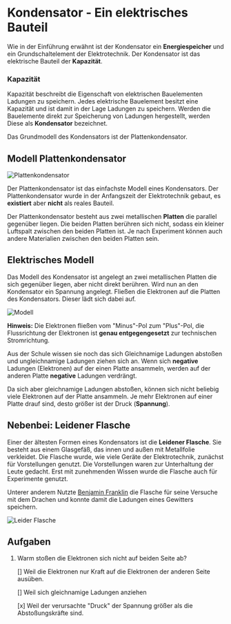# Kondensator - Ein elektrisches Bauteil

Wie in der Einführung erwähnt ist der Kondensator ein **Energiespeicher** und ein Grundschaltelement der Elektrotechnik. Der Kondensator ist das elektrische Bauteil der **Kapazität**.

### Kapazität

Kapazität beschreibt die Eigenschaft von elektrischen Bauelementen Ladungen zu speichern. Jedes elektrische Bauelement besitzt eine Kapazität und ist damit in der Lage Ladungen zu speichern. Werden die Bauelemente direkt zur Speicherung von Ladungen hergestellt, werden Diese als **Kondensator** bezeichnet.

Das Grundmodell des Kondensators ist der Plattenkondensator.

## Modell Plattenkondensator

![Plattenkondensator](https://upload.wikimedia.org/wikipedia/commons/d/d3/Plattenkondensator_hg.jpg)

Der Plattenkondensator ist das einfachste Modell eines Kondensators. Der Plattenkondensator wurde in der Anfangszeit der Elektrotechnik gebaut, es **existiert** aber **nicht** als reales Bauteil. 

Der Plattenkondensator besteht aus zwei metallischen **Platten** die parallel gegenüber liegen. Die beiden Platten berühren sich nicht, sodass ein kleiner Luftspalt zwischen den beiden Platten ist. Je nach Experiment können auch andere Materialien zwischen den beiden Platten sein. 

## Elektrisches Modell

Das Modell des Kondensator ist angelegt an zwei metallischen Platten die sich gegenüber liegen, aber nicht direkt berühren. Wird nun an den Kondensator ein Spannung angelegt. Fließen die Elektronen auf die Platten des Kondensators. Dieser lädt sich dabei auf.

![Modell](../Bilder/Modell/Kondensator.png)

**Hinweis:** Die Elektronen fließen vom "Minus"-Pol zum "Plus"-Pol, die Flussrichtung der Elektronen ist **genau entgegengesetzt** zur technischen Stromrichtung.

Aus der Schule wissen sie noch das sich Gleichnamige Ladungen abstoßen und ungleichnamige Ladungen ziehen sich an. Wenn sich **negative** Ladungen (Elektronen) auf der einen Platte ansammeln, werden auf der anderen Platte **negative** Ladungen verdrängt.

Da sich aber gleichnamige Ladungen abstoßen, können sich nicht beliebig viele Elektronen auf der Platte ansammeln. Je mehr Elektronen auf einer Platte drauf sind, desto größer ist der Druck (**Spannung**).

## Nebenbei: Leidener Flasche

Einer der ältesten Formen eines Kondensators ist die **Leidener Flasche**. Sie besteht aus einem Glasgefäß, das innen und außen mit Metallfolie verkleidet. Die Flasche wurde, wie viele Geräte der Elektrotechnik, zunächst für Vorstellungen genutzt. Die Vorstellungen waren zur Unterhaltung der Leute gedacht. Erst mit zunehmenden Wissen wurde die Flasche auch für Experimente genutzt. 

Unterer anderem Nutzte [Benjamin Franklin](https://de.wikipedia.org/wiki/Benjamin_Franklin) die Flasche für seine Versuche mit dem Drachen und konnte damit die Ladungen eines Gewitters speichern.

![Leider Flasche](https://upload.wikimedia.org/wikipedia/commons/c/c8/Leid-flasch.gif)

## Aufgaben

1. Warm stoßen die Elektronen sich nicht auf beiden Seite ab?

   [] Weil die Elektronen nur Kraft auf die Elektronen der anderen Seite ausüben.

   [] Weil sich gleichnamige Ladungen anziehen

   [x] Weil der verursachte "Druck" der Spannung größer als die Abstoßungskräfte sind.